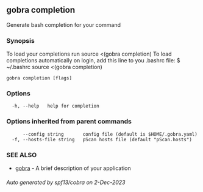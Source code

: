 ## gobra completion

Generate bash completion for your command

### Synopsis

To load your completions run
source <(gobra completion)
To load completions automatically on login, add this line to you .bashrc
file:
$ ~/.bashrc
source <(gobra completion)


```
gobra completion [flags]
```

### Options

```
  -h, --help   help for completion
```

### Options inherited from parent commands

```
      --config string       config file (default is $HOME/.gobra.yaml)
  -f, --hosts-file string   pScan hosts file (default "pScan.hosts")
```

### SEE ALSO

* [gobra](gobra.md)	 - A brief description of your application

###### Auto generated by spf13/cobra on 2-Dec-2023
